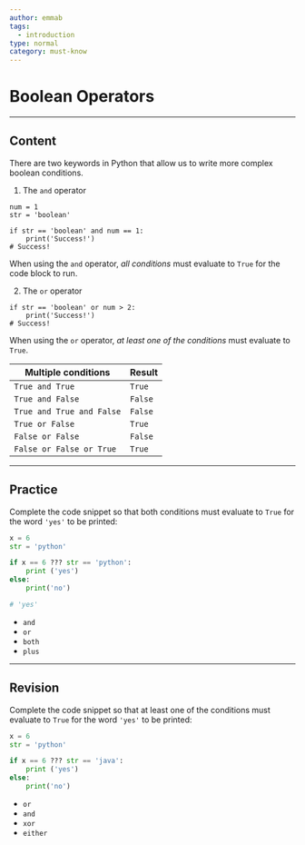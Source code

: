 ```yaml
---
author: emmab
tags:
  - introduction
type: normal
category: must-know
---
```


# Boolean Operators


---

## Content

There are two keywords in Python that allow us to write more complex boolean conditions.

1. The `and` operator

```plain-text
num = 1
str = 'boolean'

if str == 'boolean' and num == 1:
    print('Success!')
# Success!
```

When using the `and` operator, *all conditions* must evaluate to `True` for the code block to run.

2. The `or` operator

```plain-text
if str == 'boolean' or num > 2:
    print('Success!')
# Success!
```

When using the `or` operator, *at least one of the conditions* must evaluate to `True`.

| Multiple conditions       | Result  |
| ------------------------- | ------- |
| `True and True`           | `True`  |
| `True and False`          | `False` |
| `True and True and False` | `False` |
| `True or False`           | `True`  |
| `False or False`          | `False` |
| `False or False or True`  | `True`  |


---

## Practice

Complete the code snippet so that both conditions must evaluate to `True` for the word `'yes'` to be printed:

```python
x = 6
str = 'python'

if x == 6 ??? str == 'python':
    print ('yes')
else:
    print('no')

# 'yes'
```

- `and`
- `or`
- `both`
- `plus`


---

## Revision

Complete the code snippet so that at least one of the conditions must evaluate to `True` for the word `'yes'` to be printed:

```python
x = 6
str = 'python'

if x == 6 ??? str == 'java':
    print ('yes')
else:
    print('no')
```

- `or`
- `and`
- `xor`
- `either`
 
